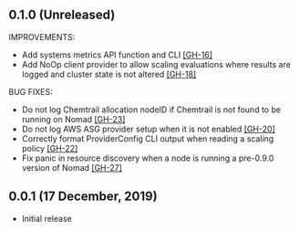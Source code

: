 ## 0.1.0 (Unreleased)

IMPROVEMENTS:
 * Add systems metrics API function and CLI [[GH-16]](https://github.com/jrasell/chemtrail/pull/16)
 * Add NoOp client provider to allow scaling evaluations where results are logged and cluster state is not altered [[GH-18]](https://github.com/jrasell/chemtrail/pull/18)

BUG FIXES:
 * Do not log Chemtrail allocation nodeID if Chemtrail is not found to be running on Nomad [[GH-23]](https://github.com/jrasell/chemtrail/pull/23)
 * Do not log AWS ASG provider setup when it is not enabled [[GH-20]](https://github.com/jrasell/chemtrail/pull/20)
 * Correctly format ProviderConfig CLI output when reading a scaling policy [[GH-22]](https://github.com/jrasell/chemtrail/pull/22)
 * Fix panic in resource discovery when a node is running a pre-0.9.0 version of Nomad [[GH-27]](https://github.com/jrasell/chemtrail/pull/27)

## 0.0.1 (17 December, 2019)

 * Initial release
